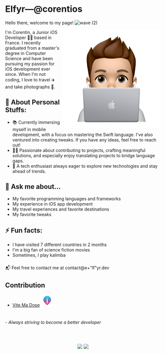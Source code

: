 

<!--
**CorentiOS/corentiOS** is a ✨ _special_ ✨ repository because its `README.md` (this file) appears on your GitHub profile.

Here are some ideas to get you started:

- 🔭 I’m currently working on ...
- 🌱 I’m currently learning ...
- 👯 I’m looking to collaborate on ...
- 🤔 I’m looking for help with ...
- 💬 Ask me about ...
- 📫 How to reach me: ...
- 😄 Pronouns: ...
- ⚡ Fun fact: ...
-->


# EIfyr—@corentios
Hello there, welcome to my page! ![wave (2)](https://user-images.githubusercontent.com/43886135/172446723-3a2d6f62-7ba4-46c6-8175-53c10381603a.gif)


<img align="right" alt="PNG" src="https://github.com/corentios/corentios/blob/main/animoji.PNG?raw=true" />


I'm Corentin, a Junior iOS Developer 👨‍💻 based in France. I recently graduated from a master's degree in Computer Science and have been pursuing my passion for iOS development ever since. When I'm not coding, I love to travel ✈️ and take photographs 📸.


## 🔭 About Personal Stuffs:
* 📚 Currently immersing myself in mobile development, with a focus on mastering the Swift language. I've also ventured into creating tweaks. If you have any ideas, feel free to reach out!
* 👨‍💻 Passionate about contributing to projects, crafting meaningful solutions, and especially enjoy translating projects to bridge language gaps.
* 📝 A tech enthusiast always eager to explore new technologies and stay ahead of trends.



## 💬 Ask me about...

* My favorite programming languages and frameworks
* My experience in iOS app development
* My travel experiences and favorite destinations
* My favorite tweaks



## ⚡ Fun facts:

* I have visited 7 different countries in 2 months
* I'm a big fan of science fiction movies
* Sometimes, I play kalimba


###
📬 Feel free to contact me at contact@e+"lf"yr.dev

  
## Contribution


* [Vite Ma Dose](http://github.com/CovidTrackerFr/vitemadose-ios) ![alt text](https://github.com/CorentiOS/corentiOS/blob/main/vmd-logo.png?raw=true "Vite Ma Dose")  



  
#

\- *Always striving to become a better developer*

<br>
<br>

<p align="center">
<img src="https://github-readme-stats-sigma-five.vercel.app/api?username=corentios&show_icons=true&hide_border=true&include_all_commits=true&count_private=true&theme=react" width="445"/>&nbsp;<img src="https://github-readme-stats-sigma-five.vercel.app/api/top-langs/?username=corentios&include_all_commits=true&layout=compact&theme=react&hide_border=true&count_private=true" height="176">
</p>
